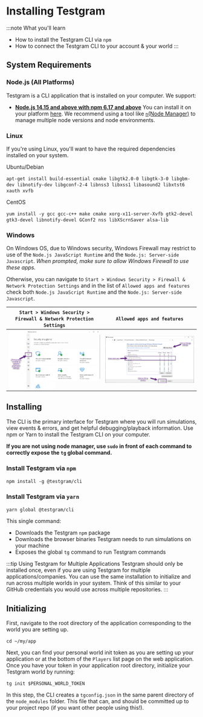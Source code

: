 # Installing Testgram

:::note
What you'll learn
* How to install the Testgram CLI via `npm`
* How to connect the Testgram CLI to your account & your world
:::

## System Requirements
### Node.js (All Platforms)
Testgram is a CLI application that is installed on your computer. We support:
* [**Node.js 14.15 and above with npm 6.17 and above**](https://nodejs.org/en/download/) You can install it on your platform [here](https://nodejs.org/en/download/).
We recommend using a tool like [`n`(Node Manager)](https://www.npmjs.com/package/n) to manage multiple node versions and node environments.

### Linux
If you're using Linux, you'll want to have the required dependencies installed on your system.

Ubuntu/Debian
```shell
apt-get install build-essential cmake libgtk2.0-0 libgtk-3-0 libgbm-dev libnotify-dev libgconf-2-4 libnss3 libxss1 libasound2 libxtst6 xauth xvfb
```

CentOS
```shell
yum install -y gcc gcc-c++ make cmake xorg-x11-server-Xvfb gtk2-devel gtk3-devel libnotify-devel GConf2 nss libXScrnSaver alsa-lib
```

### Windows
On Windows OS, due to Windows security, Windows Firewall may restrict to use of the `Node.js JavaScript Runtime` and the `Node.js: Server-side Javascript`.
*When prompted, make sure to allow Windows Firewall to use these apps.*

Otherwise, you can navigate to `Start > Windows Security > Firewall & Network Protection Settings` and in the list of `Allowed apps and features` check both `Node.js JavaScript Runtime` and the `Node.js: Server-side Javascript`.

`Start > Windows Security > Firewall & Network Protection Settings` |  `Allowed apps and features`
:-------------------------:|:-------------------------:
![](/img/windows/windows-1.png)  |  ![](/img/windows/windows-2.png)

## Installing
The CLI is the primary interface for Testgram where you will run simulations, view events & errors, and get helpful debugging/playback information. 
Use npm or Yarn to install the Testgram CLI on your computer.

**If you are not using node manager, use `sudo` in front of each command to correctly expose the `tg` global command.**

### Install Testgram via `npm`
```shell
npm install -g @testgram/cli
```

### Install Testgram via `yarn`
```shell
yarn global @testgram/cli
```

This single command:
* Downloads the Testgram `npm` package
* Downloads the browser binaries Testgram needs to run simulations on your machine
* Exposes the global `tg` command to run Testgram commands

:::tip Using Testgram for Multiple Applications
Testgram should only be installed once, even if you are using Testgram for multiple applications/companies. 
You can use the same installation to initialize and run across multiple worlds in your system. 
Think of this similar to your GitHub credentials you would use across multiple repositories.
:::

## Initializing
First, navigate to the root directory of the application corresponding to the world you are setting up.
```shell
cd ~/my/app
```
Next, you can find your personal world init token as you are setting up your application or at the bottom of the `Players` list page on the web application. 
Once you have your token in your application root directory, initialize your Testgram world by running:
```shell
tg init $PERSONAL_WORLD_TOKEN
```

In this step, the CLI creates a `tgconfig.json` in the same parent directory of the `node_modules` folder.
This file that can, and should be committed up to your project repo (if you want other people using this!).


